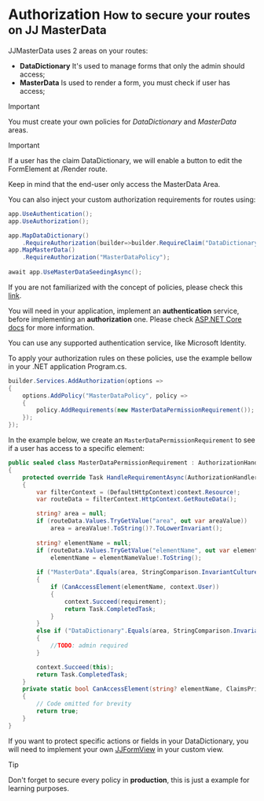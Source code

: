 <h1>
    Authorization
    <small> How to secure your routes on JJ MasterData</small>
</h1>

JJMasterData uses 2 areas on your routes:

- **DataDictionary** It's used to manage forms that only the admin should access;
- **MasterData** Is used to render a form, you must check if user has access;

> [!IMPORTANT]
> You must create your own policies for *DataDictionary* and *MasterData* areas.

> [!IMPORTANT]
> If a user has the claim DataDictionary, we will enable a button to edit the FormElement at /Render route.

Keep in mind that the end-user only access the MasterData Area.<br>

You can also inject your custom authorization requirements for routes using:

```cs
app.UseAuthentication();
app.UseAuthorization();

app.MapDataDictionary()
    .RequireAuthorization(builder=>builder.RequireClaim("DataDictionary"));
app.MapMasterData()
    .RequireAuthorization("MasterDataPolicy");
    
await app.UseMasterDataSeedingAsync();
```

If you are not familiarized with the concept of policies, please check
this [link](https://learn.microsoft.com/en-us/aspnet/core/security/authorization/policies?view=aspnetcore-6.0).

You will need in your application, implement an **authentication**  service, before implementing an **authorization** one.
Please
check [ASP.NET Core docs](https://learn.microsoft.com/en-us/aspnet/core/security/authentication/?view=aspnetcore-6.0)
for more information.
<br>

You can use any supported authentication service, like Microsoft Identity.

To apply your authorization rules on these policies, use the example bellow in your .NET application Program.cs.

```cs
builder.Services.AddAuthorization(options =>
{
    options.AddPolicy("MasterDataPolicy", policy =>
    {
        policy.AddRequirements(new MasterDataPermissionRequirement());
    });
});
```

In the example below, we create an `MasterDataPermissionRequirement` to see if a user has access to a specific element:

```csharp
public sealed class MasterDataPermissionRequirement : AuthorizationHandler<IAuthorizationRequirement>, IAuthorizationRequirement
{
    protected override Task HandleRequirementAsync(AuthorizationHandlerContext context, IAuthorizationRequirement requirement)
    {
        var filterContext = (DefaultHttpContext)context.Resource!;
        var routeData = filterContext.HttpContext.GetRouteData();

        string? area = null;
        if (routeData.Values.TryGetValue("area", out var areaValue))
            area = areaValue!.ToString()?.ToLowerInvariant();
        
        string? elementName = null;
        if (routeData.Values.TryGetValue("elementName", out var elementNameValue))
            elementName = elementNameValue!.ToString();
        
        if ("MasterData".Equals(area, StringComparison.InvariantCultureIgnoreCase))
        {
            if (CanAccessElement(elementName, context.User))
            {
                context.Succeed(requirement);
                return Task.CompletedTask;
            }
        }
        else if ("DataDictionary".Equals(area, StringComparison.InvariantCultureIgnoreCase))
        {
            //TODO: admin required
        }

        context.Succeed(this);
        return Task.CompletedTask;
    }
    private static bool CanAccessElement(string? elementName, ClaimsPrincipal user)
    {
        // Code omitted for brevity
        return true;
    }
}
```

If you want to protect specific actions or fields in your DataDictionary, you will need to implement your
own [JJFormView](components/form_view.md) in your custom view.
<br>

> [!TIP]
> Don't forget to secure every policy in **production**, this is just a example for learning purposes.

